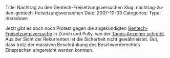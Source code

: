 Title: Nachtrag zu den Gentech-Freisetzungsversuchen
Slug: nachtrag-zu-den-gentech-freisetzungsversuchen
Date: 2007-10-03
Categories:
Type: markdown

Jetzt gibt es doch noch Protest gegen die angekündigten [Gentech-Freisetzungsversuche](http://spinlock.ch/blog/2007/09/04/gentech-freisetzungsversuche-ohne-einsprachemoglichkeiten-bewilligt/) in Zürich und Pully, wie der [Tages-Anzeiger schreibt](http://www.tagesanzeiger.ch/dyn/news/schweiz/798043.html). Aus der Sicht der Rekurrenten ist die Sicherheit nicht gewährleistet. Gut, dass trotz der massiven Beschränkung des Beschwerderechtes Einsprachen eingereicht werden konnten.
